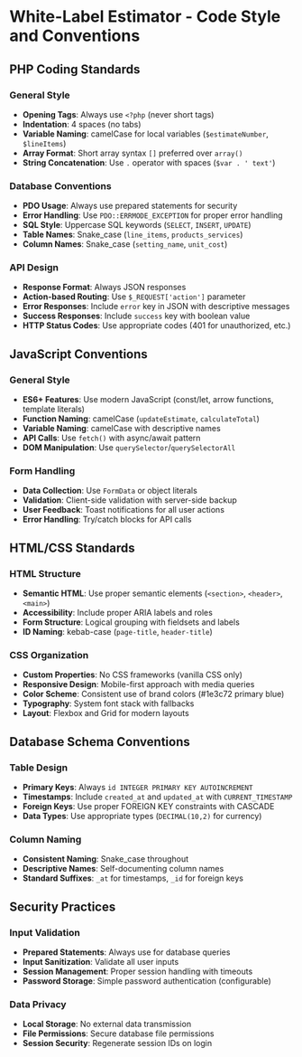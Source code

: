 # White-Label Estimator - Code Style and Conventions

## PHP Coding Standards

### General Style
- **Opening Tags**: Always use `<?php` (never short tags)
- **Indentation**: 4 spaces (no tabs)
- **Variable Naming**: camelCase for local variables (`$estimateNumber`, `$lineItems`)
- **Array Format**: Short array syntax `[]` preferred over `array()`
- **String Concatenation**: Use `.` operator with spaces (`$var . ' text'`)

### Database Conventions
- **PDO Usage**: Always use prepared statements for security
- **Error Handling**: Use `PDO::ERRMODE_EXCEPTION` for proper error handling
- **SQL Style**: Uppercase SQL keywords (`SELECT`, `INSERT`, `UPDATE`)
- **Table Names**: Snake_case (`line_items`, `products_services`)
- **Column Names**: Snake_case (`setting_name`, `unit_cost`)

### API Design
- **Response Format**: Always JSON responses
- **Action-based Routing**: Use `$_REQUEST['action']` parameter
- **Error Responses**: Include `error` key in JSON with descriptive messages
- **Success Responses**: Include `success` key with boolean value
- **HTTP Status Codes**: Use appropriate codes (401 for unauthorized, etc.)

## JavaScript Conventions

### General Style
- **ES6+ Features**: Use modern JavaScript (const/let, arrow functions, template literals)
- **Function Naming**: camelCase (`updateEstimate`, `calculateTotal`)
- **Variable Naming**: camelCase with descriptive names
- **API Calls**: Use `fetch()` with async/await pattern
- **DOM Manipulation**: Use `querySelector`/`querySelectorAll`

### Form Handling
- **Data Collection**: Use `FormData` or object literals
- **Validation**: Client-side validation with server-side backup
- **User Feedback**: Toast notifications for all user actions
- **Error Handling**: Try/catch blocks for API calls

## HTML/CSS Standards

### HTML Structure
- **Semantic HTML**: Use proper semantic elements (`<section>`, `<header>`, `<main>`)
- **Accessibility**: Include proper ARIA labels and roles
- **Form Structure**: Logical grouping with fieldsets and labels
- **ID Naming**: kebab-case (`page-title`, `header-title`)

### CSS Organization
- **Custom Properties**: No CSS frameworks (vanilla CSS only)
- **Responsive Design**: Mobile-first approach with media queries
- **Color Scheme**: Consistent use of brand colors (#1e3c72 primary blue)
- **Typography**: System font stack with fallbacks
- **Layout**: Flexbox and Grid for modern layouts

## Database Schema Conventions

### Table Design
- **Primary Keys**: Always `id INTEGER PRIMARY KEY AUTOINCREMENT`
- **Timestamps**: Include `created_at` and `updated_at` with `CURRENT_TIMESTAMP`
- **Foreign Keys**: Use proper FOREIGN KEY constraints with CASCADE
- **Data Types**: Use appropriate types (`DECIMAL(10,2)` for currency)

### Column Naming
- **Consistent Naming**: Snake_case throughout
- **Descriptive Names**: Self-documenting column names
- **Standard Suffixes**: `_at` for timestamps, `_id` for foreign keys

## Security Practices

### Input Validation
- **Prepared Statements**: Always use for database queries
- **Input Sanitization**: Validate all user inputs
- **Session Management**: Proper session handling with timeouts
- **Password Storage**: Simple password authentication (configurable)

### Data Privacy
- **Local Storage**: No external data transmission
- **File Permissions**: Secure database file permissions
- **Session Security**: Regenerate session IDs on login